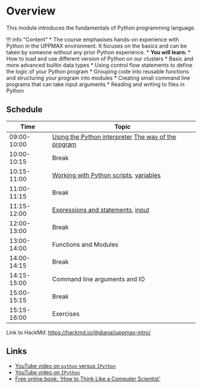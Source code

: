 # Overview

This module introduces the fundamentals of Python programming language. 

!!! info "Content"
    * The course emphasises hands-on experience with Python in the UPPMAX
      environment. It focuses on the basics and can be taken by someone *without*
      any prior Python experience.
    * **You will learn:**
        * How to load and use different version of Python on our clusters
        * Basic and more advanced builtin data types
        * Using control flow statements to define the logic of your Python program
        * Grouping code into reusable functions and structuring your program into
          modules
        * Creating small command line programs that can take input arguments
        * Reading and writing to files in Python
    
## Schedule

| Time          | Topic                         | 
|---------------|-------------------------------|
| 09:00-10:00   | [Using the Python interpreter](using_the_python_interpreter.md) [The way of the program](the_way_of_the_program.md) |
| 10:00-10:15   | Break                         |
| 10:15-11:00   | [Working with Python scripts](working_with_python_scripts.md), [variables](variables_expressions_and_statements.md) |
| 11:00-11:15   | Break                         |
| 11:15-12:00   | [Expressions and statements](variables_expressions_and_statements.md), [input](variables_expressions_and_statements.md)
| 12:00-13:00   | Break                         |
| 13:00-14:00   | Functions and Modules         |
| 14:00-14:15   | Break                         |
| 14:15-15:00   | Command line arguments and IO |
| 15:00-15:15   | Break                         |
| 15:15-16:00   | Exercises                     | 

Link to HackMd: <https://hackmd.io/@dianai/uppmax-intro/>

## Links

 * [YouTube video on `python` versus `IPython`](https://youtu.be/lhi7s6RoIys?si=Z72gSIb6q3piucPH)
 * [YouTube video on `IPython`](https://www.youtube.com/watch?v=S9rgGJYAQ8o)
 * [Free online book: 'How to Think Like a Computer Scientist'](https://openbookproject.net/thinkcs/python/english3e/index.html)

